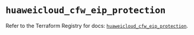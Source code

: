 # `huaweicloud_cfw_eip_protection`

Refer to the Terraform Registry for docs: [`huaweicloud_cfw_eip_protection`](https://registry.terraform.io/providers/huaweicloud/huaweicloud/1.71.1/docs/resources/cfw_eip_protection).
